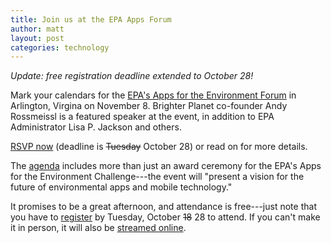 ```yaml
---
title: Join us at the EPA Apps Forum
author: matt
layout: post
categories: technology
---
```


*Update: free registration deadline extended to October 28!*

Mark your calendars for the [EPA's Apps for the Environment Forum](http://www.epa.gov/appsfortheenvironment/forum.html) in Arlington, Virgina on November 8. Brighter Planet co-founder Andy Rossmeissl is a featured speaker at the event, in addition to EPA Administrator Lisa P. Jackson and others.

[RSVP now](http://www.epa.gov/appsfortheenvironment/forum.html#reg) (deadline is <del>Tuesday</del> October 28) or read on for more details.

<!-- more start -->
The [agenda](http://www.epa.gov/appsfortheenvironment/Draft%20Forum%20Agenda%2010%205%202011.pdf) includes more than just an award ceremony for the EPA's Apps for the Environment Challenge---the event will "present a vision for the future of environmental apps and mobile technology."

It promises to be a great afternoon, and attendance is free---just note that you have to [register](http://www.epa.gov/appsfortheenvironment/forum.html#reg) by Tuesday, October <del>18</del> 28 to attend. If you can't make it in person, it will also be [streamed online](http://www.epa.gov/appsfortheenvironment/forum.html#streaming).
<!-- more end -->
